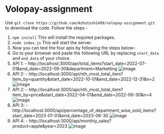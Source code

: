 # Volopay-assignment
Use ``git clone https://github.com/Ashutosh1499/volopay-assignment.git`` to download the code.
Follow the steps - 
1.  `npm install` This will install the required packages.
2.  `node index.js` This will start the server.
3.  Now you can test the four apis by following the steps below- 
4.  Go to your browser and paste the following URL by replacing `start_data` and `end_data` of your choice.
5.  API 1: - http://localhost:3000/api/total_items?start_date=2022-07-01&end_date=2022-09-30&department=Marketting
![image](https://github.com/Ashutosh1499/volopay-assignment/assets/105492487/9105ac80-4b1b-4343-9df3-b626df305e68)
6.  API 2: - http://localhost:3000/api/nth_most_total_item?item_by=quantity&start_date=2022-10-01&end_date=2022-12-31&n=2
![image](https://github.com/Ashutosh1499/volopay-assignment/assets/105492487/0844315c-78e5-4bc5-a029-be502482a293)
7.  API 2: - http://localhost:3000/api/nth_most_total_item?item_by=price&start_date=2022-04-01&end_date=2022-06-30&n=4
![image](https://github.com/Ashutosh1499/volopay-assignment/assets/105492487/a57a615d-09dc-4d1b-ba7d-4412eb784d53)
8.  API 3: - http://localhost:3000/api/percentage_of_department_wise_sold_items?start_date=2023-01-01&end_date=2023-06-30
![image](https://github.com/Ashutosh1499/volopay-assignment/assets/105492487/7d12a40a-8f9e-4866-b2dd-12841d0a24d7)
9.  API 4: - http://localhost:3000/api/monthly_sales?product=apple&year=2023
![image](https://github.com/Ashutosh1499/volopay-assignment/assets/105492487/7b28e871-0454-430c-a25e-6958992b7da0)
